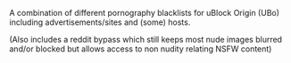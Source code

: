 A combination of different pornography blacklists for uBlock Origin (UBo) including advertisements/sites and (some) hosts.

(Also includes a reddit bypass which still keeps most nude images blurred and/or blocked but allows access to non nudity relating NSFW content)
